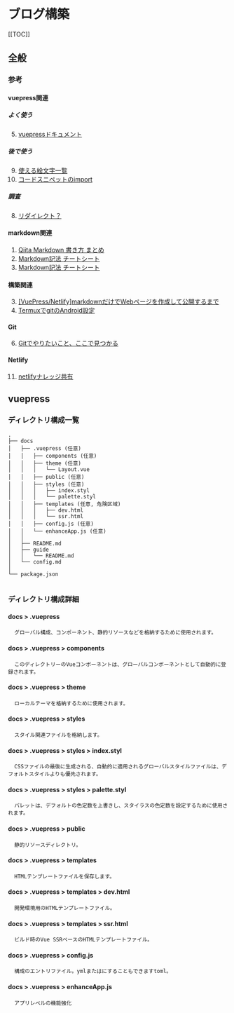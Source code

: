 # ブログ構築
[[TOC]]
## 全般

### 参考
#### vuepress関連
##### よく使う
5. [vuepressドキュメント](https://vuepress.vuejs.org/guide/getting-started.html#prerequisites)
##### 後で使う
9. [使える絵文字一覧](https://github.com/markdown-it/markdown-it-emoji/blob/master/lib/data/full.json)
10. [コードスニペットのimport](https://vuepress.vuejs.org/guide/markdown.html#import-code-snippets)
##### 調査
8. [リダイレクト？](https://vuepress.vuejs.org/guide/markdown.html#redirection-for-urls)
#### markdown関連
1. [Qiita Markdown 書き方 まとめ](https://qiita.com/shizuma/items/8616bbe3ebe8ab0b6ca1)
2. [Markdown記法 チートシート](https://qiita.com/Qiita/items/c686397e4a0f4f11683d)
4. [Markdown記法 チートシート](https://qiita.com/Qiita/items/c686397e4a0f4f11683d)
#### 構築関連
3. [[VuePress/Netlify]markdownだけでWebページを作成して公開するまで](https://qiita.com/ozaki25/items/a1988b01f83f6616b7f9)
7. [TermuxでgitのAndroid設定](https://debslink.hatenadiary.jp/entry/20180922/1537573651)
#### Git
6. [Gitでやりたいこと、ここで見つかる](https://qiita.com/shimotaroo/items/b73d896ace10894fd290)
#### Netlify
11. [netlifyナレッジ共有](https://qiita.com/asahi13/items/4efc5615fa60384c5220)

## vuepress

### ディレクトリ構成一覧
  ```
  .
  ├── docs
  │   ├── .vuepress (任意)
  │   │   ├── components (任意)
  │   │   ├── theme (任意)
  │   │   │   └── Layout.vue
  │   │   ├── public (任意)
  │   │   ├── styles (任意)
  │   │   │   ├── index.styl
  │   │   │   └── palette.styl
  │   │   ├── templates (任意, 危険区域)
  │   │   │   ├── dev.html
  │   │   │   └── ssr.html
  │   │   ├── config.js (任意)
  │   │   └── enhanceApp.js (任意)
  │   │ 
  │   ├── README.md
  │   ├── guide
  │   │   └── README.md
  │   └── config.md
  │ 
  └── package.json


  ```

### ディレクトリ構成詳細

#### docs > .vuepress
  ```
    グローバル構成、コンポーネント、静的リソースなどを格納するために使用されます。
  ```

#### docs > .vuepress > components
  ```
    このディレクトリーのVueコンポーネントは、グローバルコンポーネントとして自動的に登録されます。
  ```

#### docs > .vuepress > theme
  ```
    ローカルテーマを格納するために使用されます。
  ```

#### docs > .vuepress > styles
  ```
    スタイル関連ファイルを格納します。
  ```

#### docs > .vuepress > styles > index.styl
  ```
    CSSファイルの最後に生成される、自動的に適用されるグローバルスタイルファイルは、デフォルトスタイルよりも優先されます。
  ```

#### docs > .vuepress > styles > palette.styl
  ```
    パレットは、デフォルトの色定数を上書きし、スタイラスの色定数を設定するために使用されます。
   ```

#### docs > .vuepress > public
  ```
    静的リソースディレクトリ。
  ```

#### docs > .vuepress > templates
  ```
    HTMLテンプレートファイルを保存します。
  ```

#### docs > .vuepress > templates > dev.html
  ```
    開発環境用のHTMLテンプレートファイル。
  ```

#### docs > .vuepress > templates > ssr.html
  ```
    ビルド時のVue SSRベースのHTMLテンプレートファイル。
  ```

#### docs > .vuepress > config.js
  ```
    構成のエントリファイル。ymlまたはにすることもできますtoml。
  ```

#### docs > .vuepress > enhanceApp.js
  ```
    アプリレベルの機能強化
  ```
